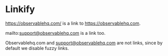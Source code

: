 # Linkify

https://observablehq.com/ is a link to https://observablehq.com.

mailto:support@observablehq.com is a link too.

Observablehq.com and support@observablehq.com are not links, since by default we disable fuzzy links.

